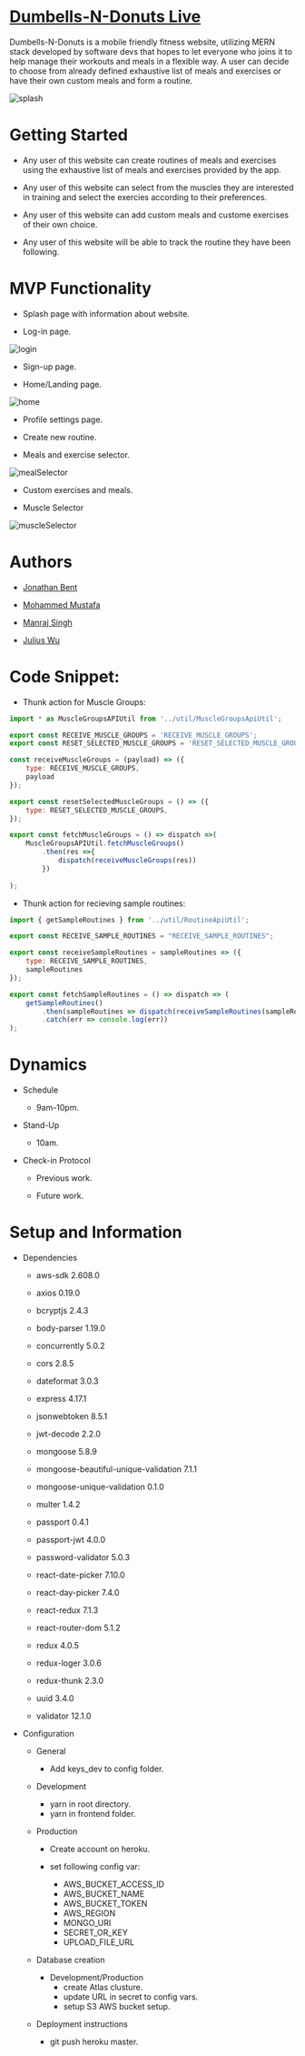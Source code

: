 # [Dumbells-N-Donuts Live](http://dumbells-n-donuts.herokuapp.com/#/)

Dumbells-N-Donuts is a mobile friendly fitness website, utilizing MERN stack developed by software devs that hopes to let everyone who joins it to help manage their workouts and meals in a flexible way. A user can decide to choose from already defined exhaustive list of meals and exercises or have their own custom meals and form a routine.

![splash](https://github.com/jonbent/dumbells-n-do-nots/blob/master/frontend/public/readme/mern_gif.gif)

# Getting Started

* Any user of this website can create routines of meals and exercises using the exhaustive list of meals and exercises provided by the app.

* Any user of this website can select from the muscles they are interested in training and select the exercies according to their preferences.

* Any user of this website can add custom meals and custome exercises of their own choice.

* Any user of this website will be able to track the routine they have been following.

# MVP Functionality 

* Splash page with information about website.

* Log-in page.

![login](https://github.com/jonbent/dumbells-n-do-nots/blob/master/frontend/public/readme/login.png)

* Sign-up page.

* Home/Landing page.

![home](https://github.com/jonbent/dumbells-n-do-nots/blob/master/frontend/public/readme/home.png)

* Profile settings page.

* Create new routine.

* Meals and exercise selector.

![mealSelector](https://github.com/jonbent/dumbells-n-do-nots/blob/master/frontend/public/readme/meal_selector.png)

* Custom exercises and meals.

* Muscle Selector

![muscleSelector](https://github.com/jonbent/dumbells-n-do-nots/blob/master/frontend/public/readme/muscle.gif)


# Authors

* [Jonathan Bent](https://github.com/jonbent)

* [Mohammed Mustafa](https://github.com/mmmymustafa)

* [Manraj Singh](https://github.com/mskhokhar)

* [Julius Wu](https://github.com/juliuswuwu)

# Code Snippet:

* Thunk action for Muscle Groups:

```javascript
import * as MuscleGroupsAPIUtil from '../util/MuscleGroupsApiUtil';

export const RECEIVE_MUSCLE_GROUPS = 'RECEIVE_MUSCLE_GROUPS';
export const RESET_SELECTED_MUSCLE_GROUPS = 'RESET_SELECTED_MUSCLE_GROUPS';

const receiveMuscleGroups = (payload) => ({
    type: RECEIVE_MUSCLE_GROUPS,
    payload
});

export const resetSelectedMuscleGroups = () => ({
    type: RESET_SELECTED_MUSCLE_GROUPS,
});

export const fetchMuscleGroups = () => dispatch =>(
    MuscleGroupsAPIUtil.fetchMuscleGroups()
        .then(res =>{
            dispatch(receiveMuscleGroups(res))
        })
        
);
```
* Thunk action for recieving sample routines:

```javascript
import { getSampleRoutines } from '../util/RoutineApiUtil';

export const RECEIVE_SAMPLE_ROUTINES = "RECEIVE_SAMPLE_ROUTINES";

export const receiveSampleRoutines = sampleRoutines => ({
    type: RECEIVE_SAMPLE_ROUTINES,
    sampleRoutines
});

export const fetchSampleRoutines = () => dispatch => (
    getSampleRoutines()
        .then(sampleRoutines => dispatch(receiveSampleRoutines(sampleRoutines)))
        .catch(err => console.log(err))
);
```

# Dynamics 

* Schedule

  * 9am-10pm.
  
* Stand-Up

  * 10am.
  
* Check-in Protocol

  * Previous work.
  
  * Future work.


# Setup and Information

* Dependencies

  * aws-sdk 2.608.0
  
  * axios 0.19.0
  
  * bcryptjs 2.4.3
  
  * body-parser 1.19.0
  
  * concurrently 5.0.2
  
  * cors 2.8.5
  
  * dateformat 3.0.3
  
  * express 4.17.1
  
  * jsonwebtoken 8.5.1
  
  * jwt-decode 2.2.0
  
  * mongoose 5.8.9
  
  * mongoose-beautiful-unique-validation 7.1.1
  
  * mongoose-unique-validation 0.1.0
  
  * multer 1.4.2
  
  * passport 0.4.1
  
  * passport-jwt 4.0.0
  
  * password-validator 5.0.3
  
  * react-date-picker 7.10.0
  
  * react-day-picker 7.4.0
  
  * react-redux 7.1.3
  
  * react-router-dom 5.1.2
  
  * redux 4.0.5
  
  * redux-loger 3.0.6
  
  * redux-thunk 2.3.0
  
  * uuid 3.4.0
  
  * validator 12.1.0

* Configuration

  * General
    * Add keys_dev to config folder.
   
  * Development
    * yarn in root directory.
    * yarn in frontend folder.
    
  * Production
    * Create account on heroku.
    
    * set following config var:
      * AWS_BUCKET_ACCESS_ID
      * AWS_BUCKET_NAME
      * AWS_BUCKET_TOKEN
      * AWS_REGION
      * MONGO_URI
      * SECRET_OR_KEY
      * UPLOAD_FILE_URL
      
   * Database creation
   
     * Development/Production
       * create Atlas clusture.
       * update URL in secret to config vars.
       * setup S3 AWS bucket setup.
       
   * Deployment instructions
     * git push heroku master.
